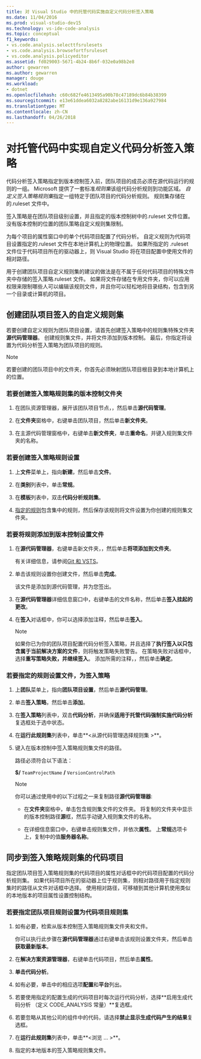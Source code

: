 ```yaml
---
title: 对 Visual Studio 中的托管代码实施自定义代码分析签入策略
ms.date: 11/04/2016
ms.prod: visual-studio-dev15
ms.technology: vs-ide-code-analysis
ms.topic: conceptual
f1_keywords:
- vs.code.analysis.selecttfsrulesets
- vs.code.analysis.browsefortfsruleset
- vs.code.analysis.policyeditor
ms.assetid: fd029003-5671-4b24-8b6f-032e0a98b2e8
author: gewarren
ms.author: gewarren
manager: douge
ms.workload:
- dotnet
ms.openlocfilehash: c60c682fe4613495a90b78c47189dc6b84b38399
ms.sourcegitcommit: e13e61ddea6032a8282abe16131d9e136a927984
ms.translationtype: MT
ms.contentlocale: zh-CN
ms.lasthandoff: 04/26/2018
---
```

# <a name="implement-custom-code-analysis-check-in-policies-for-managed-code"></a>对托管代码中实现自定义代码分析签入策略

代码分析签入策略指定到版本控制签入前，团队项目的成员必须在源代码运行的规则的一组。 Microsoft 提供了一套标准*规则集*该组代码分析规则到功能区域。 *自定义签入策略规则集*指定一组特定于团队项目的代码分析规则。 规则集存储在的.ruleset 文件中。

签入策略是在团队项目级别设置，并且指定的版本控制树中的.ruleset 文件位置。 没有版本控制的位置的团队策略自定义规则集限制。

为每个项目的属性窗口中的单个代码项目配置了代码分析。 自定义规则为代码项目设置指定的.ruleset 文件在本地计算机上的物理位置。 如果所指定的 .ruleset 文件位于代码项目所在的驱动器上，则 Visual Studio 将在项目配置中使用文件的相对路径。

用于创建团队项目自定义规则集的建议的做法是在不属于任何代码项目的特殊文件夹中存储的签入策略.ruleset 文件。 如果将文件存储在专用文件夹，你可以应用权限来限制哪些人可以编辑该规则文件，并且你可以轻松地将目录结构，包含到另一个目录或计算机的项目。

## <a name="create-the-team-project-custom-check-in-rule-set"></a>创建团队项目签入的自定义规则集

若要创建自定义规则为团队项目设置，请首先创建签入策略中的规则集特殊文件夹**源代码管理器**。 创建规则集文件，并将文件添加到版本控制。 最后，你指定将设置为代码分析签入策略为团队项目的规则。

> [!NOTE]
> 若要创建的团队项目中的文件夹，你首先必须映射团队项目根目录到本地计算机上的位置。

### <a name="to-create-the-version-control-folder-for-the-check-in-policy-rule-set"></a>若要创建签入策略规则集的版本控制文件夹

1. 在团队资源管理器，展开该团队项目节点，，然后单击**源代码管理**。

2. 在**文件夹**窗格中，右键单击团队项目，然后单击**新文件夹**。

3. 在主源代码管理窗格中，右键单击**新文件夹**，单击**重命名**，并键入规则集文件夹的名称。

### <a name="to-create-the-check-in-policy-rule-set"></a>若要创建签入策略规则设置

1. 上**文件**菜单上，指向**新建**，然后单击**文件**。

2. 在**类别**列表中，单击**常规**。

3. 在**模板**列表中，双击**代码分析规则集**。

4. [指定的规则](../code-quality/how-to-create-a-custom-rule-set.md)包含集中的规则，然后保存该规则将文件设置为你创建的规则集文件夹。

### <a name="to-add-the-rule-set-file-to-version-control"></a>若要将规则添加到版本控制设置文件

1. 在**源代码管理器**，右键单击新文件夹，，然后单击**将项添加到文件夹**。

     有关详细信息，请参阅[Git 和 VSTS](/vsts/git/overview)。

2. 单击该规则设置你创建文件，然后单击**完成**。

     该文件是添加到源代码管理，并为您签出。

3. 在**源代码管理器**详细信息窗口中，右键单击的文件名称，然后单击**签入挂起的更改**。

4. 在**签入**对话框中，你可以选择添加注释，然后单击**签入**。

    > [!NOTE]
    > 如果你已为你的团队项目配置代码分析签入策略，并且选择了**执行签入以只包含属于当前解决方案的文件**，则将触发策略失败警告。 在策略失败对话框中，选择**重写策略失败，并继续签入**。 添加所需的注释，，然后单击**确定**。

### <a name="to-specify-the-rule-set-file-as-the-check-in-policy"></a>若要指定的规则设置文件，为签入策略

1. 上**团队**菜单上，指向**团队项目设置**，然后单击**源代码管理**。

2. 单击**签入策略**，然后单击**添加**。

3. 在**签入策略**列表中，双击**代码分析**，并确保**适用于托管代码强制实施代码分析**复选框处于选中状态。

4. 在**运行此规则集**列表中，单击**\<从源代码管理选择规则集 >**。

5. 键入在版本控制中签入策略规则集文件的路径。

     路径必须符合以下语法：

     **$/** `TeamProjectName` **/** `VersionControlPath`

    > [!NOTE]
    > 你可以通过使用中的以下过程之一来复制路径**源代码管理器**:

    - 在**文件夹**窗格中，单击包含规则集文件的文件夹。 将复制的文件夹中显示的版本控制路径**源**框，然后手动键入规则集文件的名称。

    - 在详细信息窗口中，右键单击规则集文件，并依次**属性**。 上**常规**选项卡上，复制中的值**服务器名称**。

## <a name="synchronize-code-projects-to-the-check-in-policy-rule-set"></a>同步到签入策略规则集的代码项目

指定团队项目签入策略规则集的代码项目的属性对话框中的代码项目配置的代码分析规则集。 如果代码项目所在的驱动器上位于规则集，则相对路径用于指定规则集时的路径从文件对话框中选择。 使用相对路径，可移植到其他计算机使用类似的本地版本的项目属性设置控制结构。

### <a name="to-specify-a-team-project-rule-set-as-the-rule-set-of-a-code-project"></a>若要指定团队项目规则设置为代码项目规则集

1. 如有必要，检索从版本控制签入策略规则集文件夹和文件。

   你可以执行此步骤在**源代码管理器**通过右键单击该规则设置文件夹，然后单击**获取最新版本**。

2. 在**解决方案资源管理器**，右键单击代码项目，然后单击**属性**。

3. **单击代码分析**。

4. 如有必要，单击中的相应选项**配置**和**平台**列出。

5. 若要使用指定的配置生成的代码项目时每次运行代码分析，选择**启用生成代码分析 （定义 CODE_ANALYSIS 常量）**复选框。

6. 若要忽略从其他公司的组件中的代码，请选择**禁止显示生成代码产生的结果**复选框。

7. 在**运行此规则集**列表中，单击**\<浏览 … >**。

8. 指定的本地版本的签入策略规则集文件。